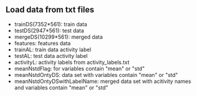 ## Load data from txt files
* trainDS(7352*561): train data
* testDS(2947*561): test data
* mergeDS(10299*561): merged data
* features: features data
* trainAL: train data activity label
* testAL: test data activity label
* activityL: activity labels from activity_labels.txt
* meanNstdFlag: for variables contain "mean" or "std"
* meanNstdOntyDS: data set with variables contain "mean" or "std"
* meanNstdOntyDSwithLabelName: merged data set with acitivity names and variables contain "mean" or "std"

